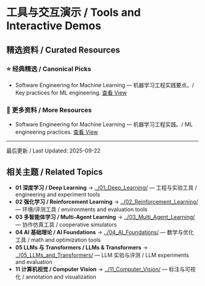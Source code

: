 # 工具与交互演示 / Tools and Interactive Demos

## 精选资料 / Curated Resources

### ⭐ 经典精选 / Canonical Picks

- Software Engineering for Machine Learning — 机器学习工程实践要点。/ Key practices for ML engineering. [查看 View](../_library/Software_Engineering_for_Machine_Learning.pdf)

### 📄 更多资料 / More Resources

- Software Engineering for Machine Learning — 机器学习工程实践。/ ML engineering practices. [查看 View](../_library/Software_Engineering_for_Machine_Learning.pdf)

---

最后更新 / Last Updated: 2025-09-22

## 相关主题 / Related Topics

- **01 深度学习 / Deep Learning** → [../01_Deep_Learning/](../01_Deep_Learning/) — 工程与实验工具 / engineering and experiment tools
- **02 强化学习 / Reinforcement Learning** → [../02_Reinforcement_Learning/](../02_Reinforcement_Learning/) — 环境/评测工具 / environments and evaluation tools
- **03 多智能体学习 / Multi-Agent Learning** → [../03_Multi_Agent_Learning/](../03_Multi_Agent_Learning/) — 协作仿真工具 / cooperative simulators
- **04 AI 基础理论 / AI Foundations** → [../04_AI_Foundations/](../04_AI_Foundations/) — 数学与优化工具 / math and optimization tools
- **05 LLMs 与 Transformers / LLMs & Transformers** → [../05_LLMs_and_Transformers/](../05_LLMs_and_Transformers/) — LLM 实验与评测 / LLM experiments and evaluation
- **11 计算机视觉 / Computer Vision** → [../11_Computer_Vision/](../11_Computer_Vision/) — 标注与可视化 / annotation and visualization